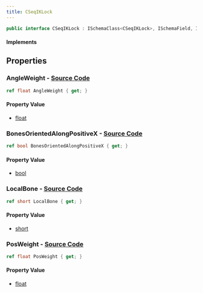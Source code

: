 ```yaml
---
title: CSeqIKLock
---
```


```csharp
public interface CSeqIKLock : ISchemaClass<CSeqIKLock>, ISchemaField, ISchemaClass, INativeHandle
```

#### Implements

## Properties

### **AngleWeight** - [Source Code](https://github.com/swiftly-solution/swiftlys2/blob/main/managed/src/SwiftlyS2.Generated/Schemas/Interfaces/CSeqIKLock.cs#L18)

```csharp
ref float AngleWeight { get; }
```

#### Property Value

- [float](https://learn.microsoft.com/dotnet/api/system.single)

### **BonesOrientedAlongPositiveX** - [Source Code](https://github.com/swiftly-solution/swiftlys2/blob/main/managed/src/SwiftlyS2.Generated/Schemas/Interfaces/CSeqIKLock.cs#L22)

```csharp
ref bool BonesOrientedAlongPositiveX { get; }
```

#### Property Value

- [bool](https://learn.microsoft.com/dotnet/api/system.boolean)

### **LocalBone** - [Source Code](https://github.com/swiftly-solution/swiftlys2/blob/main/managed/src/SwiftlyS2.Generated/Schemas/Interfaces/CSeqIKLock.cs#L20)

```csharp
ref short LocalBone { get; }
```

#### Property Value

- [short](https://learn.microsoft.com/dotnet/api/system.int16)

### **PosWeight** - [Source Code](https://github.com/swiftly-solution/swiftlys2/blob/main/managed/src/SwiftlyS2.Generated/Schemas/Interfaces/CSeqIKLock.cs#L16)

```csharp
ref float PosWeight { get; }
```

#### Property Value

- [float](https://learn.microsoft.com/dotnet/api/system.single)

